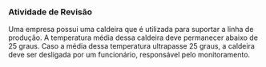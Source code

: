 ### Atividade de Revisão

Uma empresa possui uma caldeira que é utilizada para suportar a linha de produção. A temperatura média
dessa caldeira deve permanecer abaixo de 25 graus. Caso a média dessa temperatura ultrapasse 25 graus, a
caldeira deve ser desligada por um funcionário, responsável pelo monitoramento.
